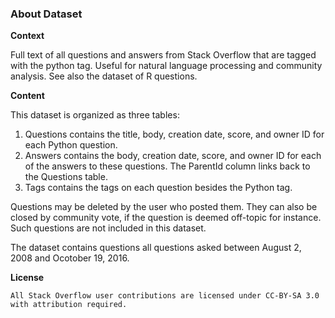 ### About Dataset

<b> Context </b>

Full text of all questions and answers from Stack Overflow that are tagged with the python tag. Useful for natural language processing and community analysis. See also the dataset of R questions.

<b> Content</b>

This dataset is organized as three tables:

   1. Questions contains the title, body, creation date, score, and owner ID for each Python question.
   2. Answers contains the body, creation date, score, and owner ID for each of the answers to these questions. The ParentId column links back to the Questions table.
   3. Tags contains the tags on each question besides the Python tag.

Questions may be deleted by the user who posted them. They can also be closed by community vote, if the question is deemed off-topic for instance. Such questions are not included in this dataset.

The dataset contains questions all questions asked between August 2, 2008 and Ocotober 19, 2016.

<b> License </b>

    All Stack Overflow user contributions are licensed under CC-BY-SA 3.0 with attribution required.

